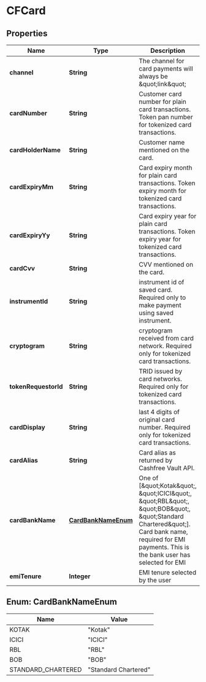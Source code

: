 

# CFCard


## Properties

| Name | Type | Description | Notes |
|------------ | ------------- | ------------- | -------------|
|**channel** | **String** | The channel for card payments will always be \&quot;link\&quot; |  |
|**cardNumber** | **String** | Customer card number for plain card transactions. Token pan number for tokenized card transactions. |  |
|**cardHolderName** | **String** | Customer name mentioned on the card. |  |
|**cardExpiryMm** | **String** | Card expiry month for plain card transactions. Token expiry month for tokenized card transactions. |  |
|**cardExpiryYy** | **String** | Card expiry year for plain card transactions. Token expiry year for tokenized card transactions. |  |
|**cardCvv** | **String** | CVV mentioned on the card. |  |
|**instrumentId** | **String** | instrument id of saved card. Required only to make payment using saved instrument. |  |
|**cryptogram** | **String** | cryptogram received from card network. Required only for tokenized card transactions. |  |
|**tokenRequestorId** | **String** | TRID issued by card networks. Required only for tokenized card transactions. |  |
|**cardDisplay** | **String** | last 4 digits of original card number. Required only for tokenized card transactions. |  |
|**cardAlias** | **String** | Card alias as returned by Cashfree Vault API. |  |
|**cardBankName** | [**CardBankNameEnum**](#CardBankNameEnum) | One of [\&quot;Kotak\&quot;, \&quot;ICICI\&quot;, \&quot;RBL\&quot;, \&quot;BOB\&quot;, \&quot;Standard Chartered\&quot;]. Card bank name, required for EMI payments. This is the bank user has selected for EMI |  |
|**emiTenure** | **Integer** | EMI tenure selected by the user |  |



## Enum: CardBankNameEnum

| Name | Value |
|---- | -----|
| KOTAK | &quot;Kotak&quot; |
| ICICI | &quot;ICICI&quot; |
| RBL | &quot;RBL&quot; |
| BOB | &quot;BOB&quot; |
| STANDARD_CHARTERED | &quot;Standard Chartered&quot; |



